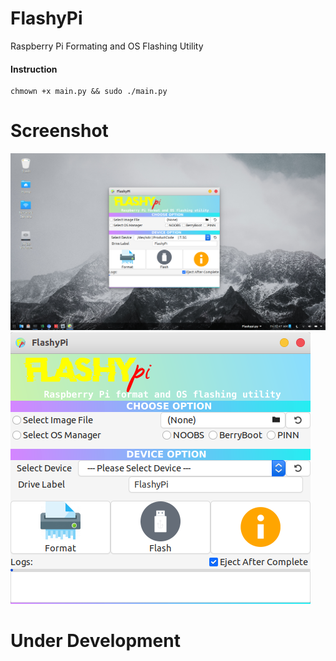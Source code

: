 # FlashyPi
Raspberry Pi Formating and OS Flashing Utility
#### Instruction
```shell
chmown +x main.py && sudo ./main.py
```
# Screenshot
![alt text](https://github.com/xhimanshuz/FlashyPi/blob/master/data/img1.png)
![alt text](https://github.com/xhimanshuz/FlashyPi/blob/master/data/img2.png)


# Under Development